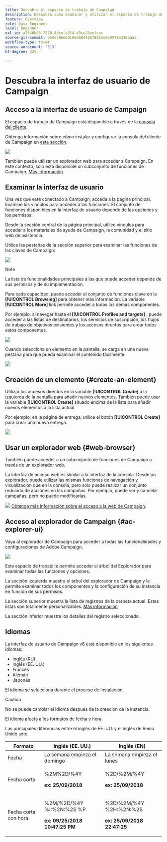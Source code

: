 ```yaml
---
title: Descubra el espacio de trabajo de Campaign
description: Descubra cómo examinar y utilizar el espacio de trabajo de Campaign
feature: Overview
role: Data Engineer
level: Beginner
exl-id: a7846b95-7570-4dce-b3f4-d3cc23eefcac
source-git-commit: b54a39ee6d106d68446878815c068571e310aaa3
workflow-type: tm+mt
source-wordcount: '513'
ht-degree: 32%

---
```


# Descubra la interfaz de usuario de Campaign

## Acceso a la interfaz de usuario de Campaign

El espacio de trabajo de Campaign está disponible a través de la [consola del cliente](../dev/general-architecture.md).

Obtenga información sobre cómo instalar y configurar la consola del cliente de Campaign en [esta sección](../start/connect.md).

![](assets/home-page.png)

También puede utilizar un explorador web para acceder a Campaign. En este contexto, solo está disponible un subconjunto de funciones de Campaign. [Más información](#web-browser)

## Examinar la interfaz de usuario

Una vez que esté conectado a Campaign, acceda a la página principal. Examine los vínculos para acceder a las funciones. El conjunto de funciones disponibles en la interfaz de usuario depende de las opciones y los permisos.

Desde la sección central de la página principal, utilice vínculos para acceder a los materiales de ayuda de Campaign, la comunidad y el sitio web de asistencia.

Utilice las pestañas de la sección superior para examinar las funciones de las claves de Campaign:

![](assets/overview-home.png)

>[!NOTE]
>
>La lista de funcionalidades principales a las que puede acceder depende de sus permisos y de su implementación.

Para cada capacidad, puede acceder al conjunto de funciones clave en la **[!UICONTROL Browsing]** para obtener más información. La variable **[!UICONTROL More]** link permite acceder a todos los demás componentes.

Por ejemplo, al navegar hasta el **[!UICONTROL Profiles and targets]** , puede acceder a las listas de destinatarios, los servicios de suscripción, los flujos de trabajo de objetivos existentes y los accesos directos para crear todos estos componentes.

![](assets/overview-list.png)

Cuando selecciona un elemento en la pantalla, se carga en una nueva pestaña para que pueda examinar el contenido fácilmente.

![](assets/new-tab.png)

## Creación de un elemento {#create-an-element}

Utilizar los accesos directos en la variable **[!UICONTROL Create]** a la izquierda de la pantalla para añadir nuevos elementos. También puede usar la variable **[!UICONTROL Create]** situado encima de la lista para añadir nuevos elementos a la lista actual.

Por ejemplo, en la página de entrega, utilice el botón **[!UICONTROL Create]** para crear una nueva entrega.

![](assets/new-recipient.png)

## Usar un explorador web {#web-browser}

También puede acceder a un subconjunto de funciones de Campaign a través de un explorador web.

La interfaz de acceso web es similar a la interfaz de la consola. Desde un explorador, puede utilizar las mismas funciones de navegación y visualización que en la consola, pero solo puede realizar un conjunto reducido de acciones en las campañas. Por ejemplo, puede ver y cancelar campañas, pero no puede modificarlas.

![](../assets/do-not-localize/glass.png) [Obtenga más información sobre el acceso a la web de Campaign](../start/connect.md#web-access).

## Acceso al explorador de Campaign {#ac-explorer-ui}

Vaya al explorador de Campaign para acceder a todas las funcionalidades y configuraciones de Adobe Campaign.

![](assets/explorer.png)

Este espacio de trabajo le permite acceder al árbol del Explorador para examinar todas las funciones y opciones.

La sección izquierda muestra el árbol del explorador de Campaign y le permite examinar todos los componentes y la configuración de su instancia en función de sus permisos.

La sección superior muestra la lista de registros de la carpeta actual. Estas listas son totalmente personalizables. [Más información](customize-ui.md)

La sección inferior muestra los detalles del registro seleccionado.


## Idiomas

La interfaz de usuario de Campaign v8 está disponible en los siguientes idiomas:

* Inglés (RU)
* Inglés (EE. UU.)
* Francés
* Alemán
* Japonés

El idioma se selecciona durante el proceso de instalación.

>[!CAUTION]
>
>No se puede cambiar el idioma después de la creación de la instancia.

El idioma afecta a los formatos de fecha y hora.


Las principales diferencias entre el inglés de EE. UU. y el inglés de Reino Unido son:

<table> 
 <thead> 
  <tr> 
   <th> Formato<br /> </th> 
   <th> Inglés (EE. UU.)<br /> </th> 
   <th> Inglés (EN)<br /> </th> 
  </tr> 
 </thead> 
 <tbody> 
  <tr> 
   <td> Fecha<br /> </td> 
   <td> La semana empieza el domingo<br /> </td> 
   <td> La semana empieza el lunes<br /> </td> 
  </tr> 
  <tr> 
   <td> Fecha corta<br /> </td> 
   <td> <p>%2M%2D/%4Y</p><p><strong>ex: 25/09/2018</strong></p> </td> 
   <td> <p>%2D/%2M/%4Y</p><p><strong>ex: 25/09/2018</strong></p> </td> 
  </tr> 
  <tr> 
   <td> Fecha corta con hora<br /> </td> 
   <td> <p>%2M/%2D/%4Y %I:%2N:%2S %P</p><p><strong>ex: 09/25/2018 10:47:25 PM</strong></p> </td> 
   <td> <p>%2D/%2M/%4Y %2H:%2N:%2S</p><p><strong>ex: 25/09/2018 22:47:25</strong></p> </td> 
  </tr> 
 </tbody> 
</table>
